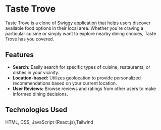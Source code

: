 # Taste Trove

Taste Trove is a clone of Swiggy application that helps users discover available food options in their local area. Whether you're craving a particular cuisine or simply want to explore nearby dining choices, Taste Trove has you covered.
## Features

- **Search:** Easily search for specific types of cuisine, restaurants, or dishes in your vicinity.
- **Location-based:** Utilizes geolocation to provide personalized recommendations based on your current location.
- **User Reviews:** Browse reviews and ratings from other users to make informed dining decisions.

## Technologies Used

 HTML, CSS, JavaScript (React.js),Tailwind


